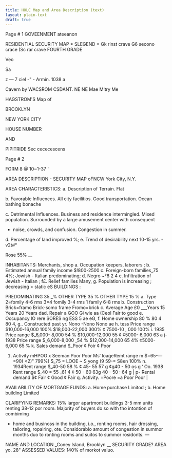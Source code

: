 ```yaml
---
title: HOLC Map and Area Description (text)
layout: plain-text
draft: true
---
```


Page # 1
GOVEENMENT
ateeanon

RESIDENTIAL SECURITY MAP *
SLEGEND =
Gk rinst crave
G6 secono crace
(Sc rar crave
FOURTH GRADE

Veo

Sa

z —
7 ciel -" -
Armin. 1038 a

Cavern by WACSROM CSDANT. NE NE Mae Mitry Me

HAGSTROM'S
Map of

BROOKLYN

NEW YORK CITY

HOUSE NUMBER

AND

PIPITRIDE Sec cececescens

Page # 2

FORM 8 @
10~1-37 '

AREA DESCRIPTION - SECURITY MAP oFNCW York City, N.Y.

AREA CHARACTERISTICS:
a. Description of Terrain. Flat

b. Favorable Influences. All city facilitios. Good transportation. Occan
bathing bonache

c. Detrimental Influences. Business and residence intermingled. Mixed population.
Surrounded by a large amusement center with consequent

- noise, crowds, and confusion. Congestion in summer.

d. Percentage of land improved %; e. Trend of desirability next 10-15 yrs. -v2t#°

Rose 55% __

INHABITANTS: Merchants, shop
a. Occupation keepers, laborers ; b. Estimated annual family income $!800-2500
c. Foreign-born families_75 4%; Jowish - Italian predominating; d. Negro ~°8 2 4
e. Infiltration of Jewish - Italian ; f£. Relief families Many,
g. Population is increasing ; decreasing > static eS
BUILDINGS :

PREDOMINATING 35 _% OTHER TYPE 35 % OTHER TYPE 15 %
a. Type 2=fomily 4-6 rms 3=4 fomily 3-4 rms 1 family 6-8 rms
b. Construction Brick=framo Brick-somo frame Fromo=brick
c. Average Age £0 ___Years 15 Years 20 Years
dad. Repair a GOO Gi wie aa (Ceol Fair to good
e. Occupancy IO rere SORES ng ESS 5 ae eG,
f. Home ownership 80 % 80 4 80 4,
g.. Constructed past yr. Nono -Nono Nono ae
h. tess Price range $10,000-16,000 100% $18,000-22,000 300% ¢ 7500-10 , 000 100%
i. 1935 Price range $_6,000- 8,000 54 % $10,000-12,000 55 ¢ ¢5000- 6,000 63 a
j- 1938 Price range $_6,000-8,000 _54 % $12,000-14,000 65 4% ¢5000- 6,000 65 %
k. Sales demand $_Poor ¢ Foir ¢ Poor

1. Activity mHPOO x Seeman Poor Poor
Ms’ loageRemt range m $=65-—=90) <2)" 799%) $_75 = LOOE ~ S yong (9 59-= S8en 100%
n. 1934Rent range $_40-50 58 % ¢ 45- 55 57 g ¢g40 - 50 os g ‘
Oo. 1938 Rent range $_40 = 55 _61 4 ¢ 50 - 60 63g 40 - 50 : 64 g |
p- Rental demand $¢ Fair ¢ Good ¢ Fair
q. Activity. =Poore =a Poor Poor |

AVAILABILITY OF MORTGAGE FUNDS: a. Home purchase Limitod ; b. Home building Limited

CLARIFYING REMARKS: 15% largor apartmont buildings 3-5 mm units renting 38-12 por
room. Majority of buyers do so with tho intontion of combiming

- home and businoss in tho building, i.o., ronting rooms, hair
drossing, tailoring, ropairing, ote. Considorablo amount of
congestion in summor months duo to ronting rooms and suitos
to summor rosidonts. —

NAME AND LOCATION _Coney Island, Brooklyn __ SECURITY GRADE? AREA yo. 28"
ASSESSED VALUES: 140% of morkot valuo.
